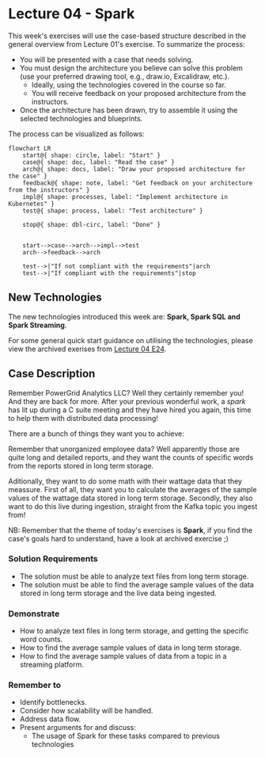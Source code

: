 # Lecture 04 - Spark

This week's exercises will use the case-based structure described in the general overview from Lecture 01's exercise. To summarize the process:

- You will be presented with a case that needs solving.
- You must design the architecture you believe can solve this problem (use your preferred drawing tool, e.g., draw.io, Excalidraw, etc.).
  - Ideally, using the technologies covered in the course so far.
  - You will receive feedback on your proposed architecture from the instructors.
- Once the architecture has been drawn, try to assemble it using the selected technologies and blueprints.

The process can be visualized as follows:

```mermaid
flowchart LR
    start@{ shape: circle, label: "Start" }
    case@{ shape: doc, label: "Read the case" }
    arch@{ shape: docs, label: "Draw your proposed architecture for the case" }
    feedback@{ shape: note, label: "Get feedback on your architecture from the instructors" }
    impl@{ shape: processes, label: "Implement architecture in Kubernetes" }
    test@{ shape: process, label: "Test architecture" }

    stop@{ shape: dbl-circ, label: "Done" }


    start-->case-->arch-->impl-->test
    arch-->feedback-->arch

    test-->|"If not compliant with the requirements"|arch
    test-->|"If compliant with the requirements"|stop
```

## New Technologies

The new technologies introduced this week are: **Spark, Spark SQL and Spark Streaming**.

For some general quick start guidance on utilising the technologies, please view the archived exerises from [Lecture 04 E24](https://github.com/JakobHviidBDDST/BigDataCourseExercises/tree/main/archive/E24/04).

## Case Description

Remember PowerGrid Analytics LLC? Well they certainly remember you! And they are back for more. After your previous wonderful work, a *spark* has lit up during a C suite meeting and they have hired you again, this time to help them with distributed data processing! 

There are a bunch of things they want you to achieve: 

Remember that unorganized employee data? Well apparently those are quite long and detailed reports, and they want the counts of specific words from the reports stored in long term storage.

Aditionally, they want to do some math with their wattage data that they meassure. First of all, they want you to calculate the averages of the sample values of the wattage data stored in long term storage. Secondly, they also want to do this live during ingestion, straight from the Kafka topic you ingest from!

NB: Remember that the theme of today's exercises is **Spark**, if you find the case's goals hard to understand, have a look at archived exercise ;)

### Solution Requirements

- The solution must be able to analyze text files from long term storage.
- The solution must be able to find the average sample values of the data stored in long term storage and the live data being ingested.

### Demonstrate

- How to analyze text files in long term storage, and getting the specific word counts.
- How to find the average sample values of data in long term storage.
- How to find the average sample values of data from a topic in a streaming platform.

### Remember to

- Identify bottlenecks.
- Consider how scalability will be handled.
- Address data flow.
- Present arguments for and discuss:
  - The usage of Spark for these tasks compared to previous technologies
